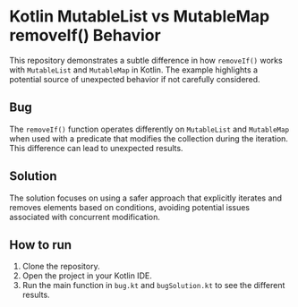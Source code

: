 # Kotlin MutableList vs MutableMap removeIf() Behavior

This repository demonstrates a subtle difference in how `removeIf()` works with `MutableList` and `MutableMap` in Kotlin. The example highlights a potential source of unexpected behavior if not carefully considered.

## Bug

The `removeIf()` function operates differently on `MutableList` and `MutableMap` when used with a predicate that modifies the collection during the iteration.  This difference can lead to unexpected results.

## Solution

The solution focuses on using a safer approach that explicitly iterates and removes elements based on conditions, avoiding potential issues associated with concurrent modification.

## How to run

1. Clone the repository.
2. Open the project in your Kotlin IDE.
3. Run the main function in `bug.kt` and `bugSolution.kt` to see the different results.